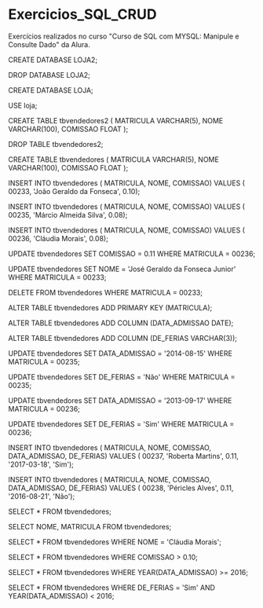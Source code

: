 # Exercicios_SQL_CRUD
Exercícios realizados no curso "Curso de SQL com MYSQL: Manipule e Consulte Dado" da Alura.


CREATE DATABASE LOJA2;

DROP DATABASE LOJA2;

CREATE DATABASE LOJA;

USE loja;

CREATE TABLE tbvendedores2 (
MATRICULA VARCHAR(5),
NOME VARCHAR(100),
COMISSAO FLOAT
);

DROP TABLE tbvendedores2;

CREATE TABLE tbvendedores (
MATRICULA VARCHAR(5),
NOME VARCHAR(100),
COMISSAO FLOAT
);

INSERT INTO tbvendedores (
MATRICULA, NOME, COMISSAO) VALUES (
00233, 'João Geraldo da Fonseca', 0.10);

INSERT INTO tbvendedores (
MATRICULA, NOME, COMISSAO) VALUES (
00235, 'Márcio Almeida Silva', 0.08);

INSERT INTO tbvendedores (
MATRICULA, NOME, COMISSAO) VALUES (
00236, 'Cláudia Morais', 0.08);

UPDATE tbvendedores SET COMISSAO = 0.11
WHERE MATRICULA = 00236;

UPDATE tbvendedores SET NOME = 'José Geraldo da Fonseca Junior'
WHERE MATRICULA = 00233;

DELETE FROM tbvendedores WHERE MATRICULA = 00233;

ALTER TABLE tbvendedores ADD PRIMARY KEY (MATRICULA);

ALTER TABLE tbvendedores ADD COLUMN (DATA_ADMISSAO DATE);

ALTER TABLE tbvendedores ADD COLUMN (DE_FERIAS VARCHAR(3));

UPDATE tbvendedores SET DATA_ADMISSAO = '2014-08-15'
WHERE MATRICULA = 00235;

UPDATE tbvendedores SET DE_FERIAS = 'Não'
WHERE MATRICULA = 00235;

UPDATE tbvendedores SET DATA_ADMISSAO = '2013-09-17'
WHERE MATRICULA = 00236;

UPDATE tbvendedores SET DE_FERIAS = 'Sim'
WHERE MATRICULA = 00236;

INSERT INTO tbvendedores (
MATRICULA, NOME, COMISSAO, DATA_ADMISSAO, DE_FERIAS) VALUES (
00237, 'Roberta Martins', 0.11, '2017-03-18', 'Sim');

INSERT INTO tbvendedores (
MATRICULA, NOME, COMISSAO, DATA_ADMISSAO, DE_FERIAS) VALUES (
00238, 'Péricles Alves', 0.11, '2016-08-21', 'Não');

SELECT * FROM tbvendedores;

SELECT NOME, MATRICULA FROM tbvendedores;

SELECT * FROM tbvendedores WHERE NOME = 'Cláudia Morais';

SELECT * FROM tbvendedores WHERE COMISSAO > 0.10;

SELECT * FROM tbvendedores WHERE YEAR(DATA_ADMISSAO) >= 2016;

SELECT * FROM tbvendedores WHERE DE_FERIAS = 'Sim' AND YEAR(DATA_ADMISSAO) < 2016;
